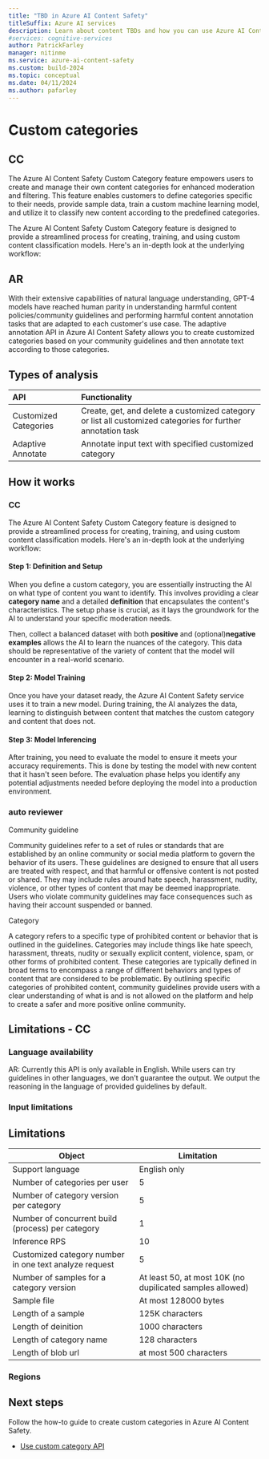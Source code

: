 ```yaml
---
title: "TBD in Azure AI Content Safety"
titleSuffix: Azure AI services
description: Learn about content TBDs and how you can use Azure AI Content Safety to handle them on your platform.
#services: cognitive-services
author: PatrickFarley
manager: nitinme
ms.service: azure-ai-content-safety
ms.custom: build-2024
ms.topic: conceptual
ms.date: 04/11/2024
ms.author: pafarley
---
```


# Custom categories 

## CC
The Azure AI Content Safety Custom Category feature empowers users to create and manage their own content categories for enhanced moderation and filtering. This feature enables customers to define categories specific to their needs, provide sample data, train a custom machine learning model, and utilize it to classify new content according to the predefined categories.

The Azure AI Content Safety Custom Category feature is designed to provide a streamlined process for creating, training, and using custom content classification models. Here's an in-depth look at the underlying workflow:

## AR

With their extensive capabilities of natural language understanding, GPT-4 models have reached human parity in understanding harmful content policies/community guidelines and performing harmful content annotation tasks that are adapted to each customer's use case. The adaptive annotation API in Azure AI Content Safety allows you to create customized categories based on your community guidelines and then annotate text according to those categories.

## Types of analysis

| API      | Functionality   |
| :--------- | :------------ |
| Customized Categories | Create, get, and delete a customized category or list all customized categories for further annotation task |
| Adaptive Annotate | Annotate input text with specified customized category |

## How it works

### CC 
The Azure AI Content Safety Custom Category feature is designed to provide a streamlined process for creating, training, and using custom content classification models. Here's an in-depth look at the underlying workflow:

#### Step 1: Definition and Setup
 
When you define a custom category, you are essentially instructing the AI on what type of content you want to identify. This involves providing a clear **category name** and a detailed **definition** that encapsulates the content's characteristics. The setup phase is crucial, as it lays the groundwork for the AI to understand your specific moderation needs.

Then, collect a balanced dataset with both **positive** and (optional)**negative examples** allows the AI to learn the nuances of the category. This data should be representative of the variety of content that the model will encounter in a real-world scenario.

#### Step 2: Model Training
 
Once you have your dataset ready, the Azure AI Content Safety service uses it to train a new model. During training, the AI analyzes the data, learning to distinguish between content that matches the custom category and content that does not.

#### Step 3: Model Inferencing
 
After training, you need to evaluate the model to ensure it meets your accuracy requirements. This is done by testing the model with new content that it hasn't seen before. The evaluation phase helps you identify any potential adjustments needed before deploying the model into a production environment.

### auto reviewer

Community guideline

Community guidelines refer to a set of rules or standards that are established by an online community or social media platform to govern the behavior of its users. These guidelines are designed to ensure that all users are treated with respect, and that harmful or offensive content is not posted or shared. They may include rules around hate speech, harassment, nudity, violence, or other types of content that may be deemed inappropriate. Users who violate community guidelines may face consequences such as having their account suspended or banned.

Category

A category refers to a specific type of prohibited content or behavior that is outlined in the guidelines. Categories may include things like hate speech, harassment, threats, nudity or sexually explicit content, violence, spam, or other forms of prohibited content. These categories are typically defined in broad terms to encompass a range of different behaviors and types of content that are considered to be problematic. By outlining specific categories of prohibited content, community guidelines provide users with a clear understanding of what is and is not allowed on the platform and help to create a safer and more positive online community.

## Limitations - CC

### Language availability

AR:
Currently this API is only available in English. While users can try guidelines in other languages, we don't guarantee the output. We output the reasoning in the language of provided guidelines by default.

### Input limitations


## Limitations
| Object           | Limitation   |
| ---------------- | ------------ |
| Support language | English only |
|     Number of categories per user     |         5     |
|         Number of category version per category   |        5      |
|       Number of concurrent build (process) per category      |       1       |
|       Inference RPS           |    10          |
|        Customized category number in one text analyze request          |       5       |
|        Number of samples for a category version          |        At least 50, at most 10K (no dupilicated samples allowed)      |
|       Sample file           |     At most 128000 bytes         |
|       Length of a sample           |           125K characters   |
|        Length of deinition          |         1000 characters     |
|       Length of category name           |          128 characters    |
|           Length of blob url       |          at most 500 characters    |



### Regions


## Next steps

Follow the how-to guide to create custom categories in Azure AI Content Safety.

* [Use custom category API](../how-to/custom-category.md)


